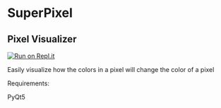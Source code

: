 # SuperPixel
Pixel Visualizer
------
[![Run on Repl.it](https://repl.it/badge/github/dlinn12/SuperPixel)](https://repl.it/github/dlinn12/SuperPixel)

Easily visualize how the colors in a pixel will change the color of a pixel


Requirements:

PyQt5